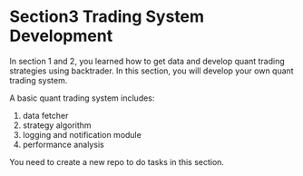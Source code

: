 # Section3 Trading System Development

In section 1 and 2, you learned how to get data and develop quant trading strategies using backtrader. In this section, you will develop your own quant trading system.

A basic quant trading system includes:
1. data fetcher
2. strategy algorithm
3. logging and notification module
4. performance analysis

You need to create a new repo to do tasks in this section.